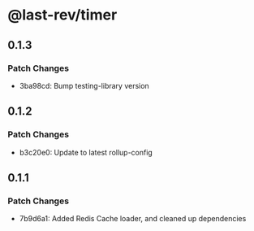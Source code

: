 # @last-rev/timer

## 0.1.3

### Patch Changes

- 3ba98cd: Bump testing-library version

## 0.1.2

### Patch Changes

- b3c20e0: Update to latest rollup-config

## 0.1.1

### Patch Changes

- 7b9d6a1: Added Redis Cache loader, and cleaned up dependencies

